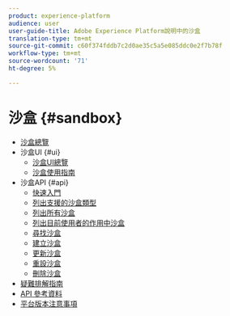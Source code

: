 ```yaml
---
product: experience-platform
audience: user
user-guide-title: Adobe Experience Platform說明中的沙盒
translation-type: tm+mt
source-git-commit: c60f374fddb7c2d0ae35c5a5e085ddc0e2f7b78f
workflow-type: tm+mt
source-wordcount: '71'
ht-degree: 5%

---
```



# 沙盒 {#sandbox}

* [沙盒總覽](home.md)
* 沙盒UI {#ui}
   * [沙盒UI總覽](ui/overview.md)
   * [沙盒使用指南](ui/user-guide.md)
* 沙盒API {#api}
   * [快速入門](api/getting-started.md)
   * [列出支援的沙盒類型](api/list-sandbox-types.md)
   * [列出所有沙盒](api/list-all-sandboxes.md)
   * [列出目前使用者的作用中沙盒](api/list-active-sandboxes.md)
   * [尋找沙盒](api/look-up-sandbox.md)
   * [建立沙盒](api/create-sandbox.md)
   * [更新沙盒](api/update-sandbox.md)
   * [重設沙盒](api/reset-sandbox.md)
   * [刪除沙盒](api/delete-sandbox.md)
* [疑難排解指南](troubleshooting-guide.md)
* [API 參考資料](https://www.adobe.io/apis/experienceplatform/home/api-reference.html#!acpdr/swagger-specs/sandbox-api.yaml)
* [平台版本注意事項](https://www.adobe.com/go/platform-release-notes-en)